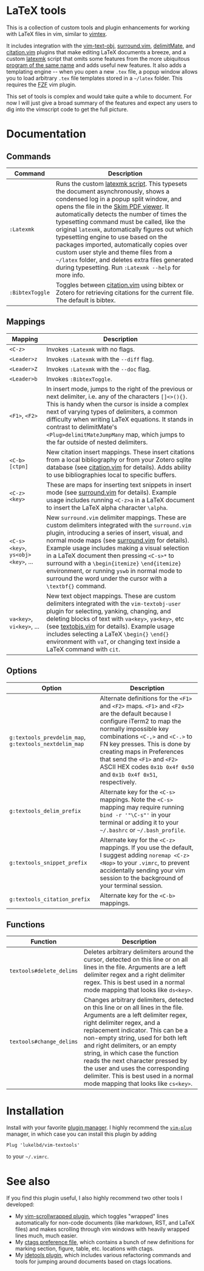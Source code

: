 # LaTeX tools
This is a collection of custom tools and plugin enhancements for working with LaTeX files in vim, similar to [vimtex](https://github.com/lervag/vimtex).

It includes integration with the [vim-text-obj](https://github.com/kana/vim-textobj-user), [surround.vim](https://github.com/tpope/vim-surround), [delimitMate](https://github.com/Raimondi/delimitMate), and [citation.vim](https://github.com/rafaqz/citation.vim) plugins that make editing LaTeX documents a breeze, and a custom [latexmk](latexmk) script that omits some features from the more ubiquitous [program of the same name](https://mg.readthedocs.io/latexmk.html) and adds useful new features. It also adds a templating engine -- when you open a new `.tex` file, a popup window allows you to load arbitrary `.tex` file templates stored in a `~/latex` folder. This requires the [FZF](https://github.com/junegunn/fzf) vim plugin.

This set of tools is complex and would take quite a while to document. For now I will just give a broad summary of the features and expect any users to dig into the vimscript code to get the full picture.

<!--
## Commands
* `:TabToggle`: Toggles `expandtab` on-and-off.
-->

<!--
## Syntax highlighting
* Added support for MATLAB, NCL, and "awk" script syntax highlighting. See
  files in the `syntax` folder.
* Added support for highlighting SLURM and PBS supercomputer directives in comments at
  the head of shell scripts. See `after/syntax/sh.vim`.
* Improved the default python and LaTeX highlighting. See
  `syntax/python.vim` and `after/syntax/tex.vim`.
* Improved comment highlighting for fortran and HTML syntax.
  See files in the `after/syntax` folder.
-->

<!--
## Filetype settings
* For most languages, added a normal mode `<C-z>` map
  for "running" the current file. See files in the `ftplugin` folder.
* For LaTeX documents, this relies on having my custom script for typesetting documents,
  `https://github.com/lukelbd/dotfiles/blob/master/vimlatex`, somewhere in your `$PATH`.
-->

# Documentation
## Commands

| Command | Description |
| ---- | ---- |
| `:Latexmk` | Runs the custom [latexmk script](latexmk). This typesets the document asynchronously, shows a condensed log in a popup split window, and opens the file in the [Skim PDF viewer](https://en.wikipedia.org/wiki/Skim_(software)). It automatically detects the number of times the typesetting command must be called, like the original `latexmk`, automatically figures out which typesetting engine to use based on the packages imported, automatically copies over custom user style and theme files from a `~/latex` folder, and deletes extra files generated during typesetting. Run `:Latexmk --help` for more info. |
| `:BibtexToggle` | Toggles between [citation.vim](https://github.com/rafaqz/citation.vim) using bibtex or Zotero for retrieving citations for the current file. The default is bibtex. |

## Mappings

| Mapping | Description |
| ---- | ---- |
| `<C-z>` | Invokes `:Latexmk` with no flags. |
| `<Leader>z` | Invokes `:Latexmk` with the `--diff` flag. |
| `<Leader>Z` | Invokes `:Latexmk` with the `--doc` flag. |
| `<Leader>b` | Invokes `:BibtexToggle`. |
| `<F1>`, `<F2>` | In insert mode, jumps to the right of the previous or next delimiter, i.e. any of the characters `[]<>(){}`. This is handy when the cursor is inside a complex next of varying types of delimiters, a common difficulty when writing LaTeX equations. It stands in contrast to delimitMate's `<Plug>delimitMateJumpMany` map, which jumps to the far outside of nested delimiters. |
| `<C-b>[ctpn]` | New citation insert mappings. These insert citations from a local bibliography or from your Zotero sqlite database (see [citation.vim](after/plugin/citation.vim) for details). Adds ability to use bibliographies local to specific buffers. |
| `<C-z><key>` | These are maps for inserting text snippets in insert mode (see [surround.vim](after/plugin/surround.vim) for details).  Example usage includes running `<C-z>a` in a LaTeX document to insert the LaTeX alpha character `\alpha`. |
| `<C-s><key>`, `ys<obj><key>`, ... | New `surround.vim` delimiter mappings. These are custom delimiters integrated with the `surround.vim` plugin, introducing a series of insert, visual, and normal mode maps (see [surround.vim](after/plugin/surround.vim) for details). Example usage includes making a visual selection in a LaTeX document then pressing `<C-s>*` to surround with a `\begin{itemize}` `\end{itemize}` environment, or running `yswb` in normal mode to surround the word under the cursor with a `\textbf{}` command.
| `va<key>`, `vi<key>`, ... | New text object mappings. These are custom delimiters integrated with the `vim-textobj-user` plugin for selecting, yanking, changing, and deleting blocks of text with `va<key>`, `ya<key>`, etc (see [textobjs.vim](after/plugin/textobjs.vim) for details). Example usage includes selecting a LaTeX `\begin{}` `\end{}` environment with `vaT`, or changing text inside a LaTeX command with `cit`. |

## Options

| Option | Description |
| ---- | ---- |
| `g:textools_prevdelim_map`, `g:textools_nextdelim_map` | Alternate definitions for the `<F1>` and `<F2>` maps. `<F1>` and `<F2>` are the default because I configure iTerm2 to map the normally impossible key combinations `<C-,>` and `<C-.>` to FN key presses. This is done by creating maps in Preferences that send the `<F1>` and `<F2>` ASCII HEX codes `0x1b 0x4f 0x50` and `0x1b 0x4f 0x51`, respectively. |
| `g:textools_delim_prefix` | Alternate key for the `<C-s>` mappings. Note the `<C-s>` mapping may require running `bind -r '"\C-s"'` in your terminal or adding it to your `~/.bashrc` or `~/.bash_profile`. |
| `g:textools_snippet_prefix` | Alternate key for the `<C-z>` mappings. If you use the default, I suggest adding `noremap <C-z> <Nop>` to your `.vimrc`, to prevent accidentally sending your vim session to the background of your terminal session. |
| `g:textools_citation_prefix` | Alternate key for the `<C-b>` mappings. |

## Functions
| Function | Description |
| ---- | ---- |
| `textools#delete_delims` | Deletes arbitrary delimiters around the cursor, detected on this line or on all lines in the file. Arguments are a left delimiter regex and a right delimiter regex. This is best used in a normal mode mapping that looks like `ds<key>`. |
| `textools#change_delims` | Changes arbitrary delimiters, detected on this line or on all lines in the file. Arguments are a left delimiter regex, right delimiter regex, and a replacement indicator. This can be a non-empty string, used for both left and right delimiters, or an empty string, in which case the function reads the next character pressed by the user and uses the corresponding delimiter. This is best used in a normal mode mapping that looks like `cs<key>`. |

# Installation
Install with your favorite [plugin manager](https://vi.stackexchange.com/questions/388/what-is-the-difference-between-the-vim-plugin-managers).
I highly recommend the [`vim-plug`](https://github.com/junegunn/vim-plug) manager,
in which case you can install this plugin by adding
```
Plug 'lukelbd/vim-textools'
```
to your `~/.vimrc`.

# See also
If you find this plugin useful, I also highly recommend
two other tools I developed:

* My [vim-scrollwrapped plugin](https://github.com/lukelbd/vim-scrollwrapped), which toggles "wrapped" lines automatically for non-code documents (like markdown, RST, and LaTeX files) and makes scrolling through vim windows with heavily wrapped lines much, much easier.
* My [ctags preference file](https://github.com/lukelbd/dotfiles/blob/master/.ctags), which contains a bunch of new definitions for marking section, figure, table, etc. locations with ctags.
* My [idetools plugin](https://github.com/lukelbd/vim-idetools), which includes various refactoring commands and tools for jumping around documents based on ctags locations.

